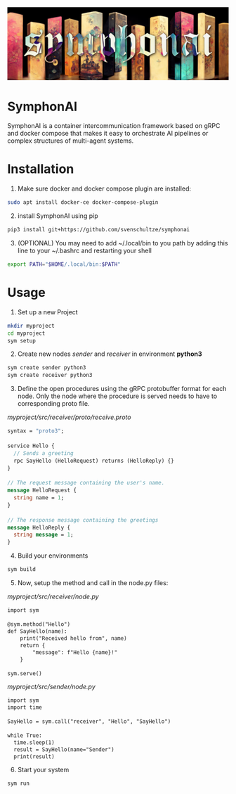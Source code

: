 <img src="docs/banner.png">

# SymphonAI
SymphonAI is a container intercommunication framework based on gRPC and docker compose that makes it easy to orchestrate AI pipelines or complex structures of multi-agent systems.

# Installation
1. Make sure docker and docker compose plugin are installed:

```bash
sudo apt install docker-ce docker-compose-plugin
```
2. install SymphonAI using pip
```bash
pip3 install git+https://github.com/svenschultze/symphonai
```
3. (OPTIONAL) You may need to add ~/.local/bin to you path by adding this line to your ~/.bashrc and restarting your shell
```bash
export PATH="$HOME/.local/bin:$PATH"
```

# Usage
1. Set up a new Project
```bash
mkdir myproject
cd myproject
sym setup
```
2. Create new nodes *sender* and *receiver* in environment **python3**
```bash
sym create sender python3
sym create receiver python3
```
3. Define the open procedures using the gRPC protobuffer format for each node. Only the node where the procedure is served needs to have to corresponding proto file.

*myproject/src/receiver/proto/receive.proto*
```proto
syntax = "proto3";

service Hello {
  // Sends a greeting
  rpc SayHello (HelloRequest) returns (HelloReply) {}
}

// The request message containing the user's name.
message HelloRequest {
  string name = 1;
}

// The response message containing the greetings
message HelloReply {
  string message = 1;
}
```
4. Build your environments
```bash
sym build
```
5. Now, setup the method and call in the node.py files:

*myproject/src/receiver/node.py*
```python3
import sym

@sym.method("Hello")
def SayHello(name):
    print("Received hello from", name)
    return {
        "message": f"Hello {name}!"
    }

sym.serve()
```

*myproject/src/sender/node.py*
```python3
import sym
import time

SayHello = sym.call("receiver", "Hello", "SayHello")

while True:
  time.sleep(1)
  result = SayHello(name="Sender")
  print(result)
```

6. Start your system
```bash
sym run
```
